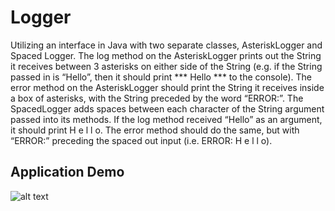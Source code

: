 # Logger
Utilizing an interface in Java with two separate classes, AsteriskLogger and Spaced Logger. The log method on the AsteriskLogger prints out the String it receives between 3
asterisks on either side of the String (e.g. if the String passed in is “Hello”, then it should print *** Hello *** to the console). The error method on the AsteriskLogger should print the String it receives inside a box of
asterisks, with the String preceded by the word “ERROR:”. The SpacedLogger adds spaces between each character of the String argument
passed into its methods. If the log method received “Hello” as an argument, it should print H e l l o. The error method should do the same, but with “ERROR:” preceding the spaced out input
(i.e. ERROR: H e l l o).

## Application Demo
![alt text](https://i.postimg.cc/j5hr8nqX/Screen-Shot-2021-11-13-at-10-25-53-PM.png)

